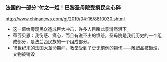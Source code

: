 ### 法国的一部分”付之一炬！巴黎圣母院受损民众心碎
http://www.chinanews.com/gj/2019/04-16/8810030.shtml
- 这一幕给旁观民众造成巨大冲击，许多人目睹此景潸然泪下。
- 蒂芬贝恩：我伤感、痛心，而且有说不出的愤怒。圣母院是我们历史的一个组成部分，是法兰西民族的一个组成部分。
- 18世纪末的法国大革命期间，教堂受到了史无前例的损伤——雕塑品被砸烂，文物被销毁
